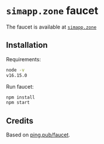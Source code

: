# `simapp.zone` faucet

The faucet is available at [`simapp.zone`](https://simapp.zone)

## Installation

Requirements:

```sh
node -v
v16.15.0
```

Run faucet:

```sh
npm install
npm start
```

## Credits

Based on [ping.pub/faucet](https://github.com/ping.pub/faucet).
